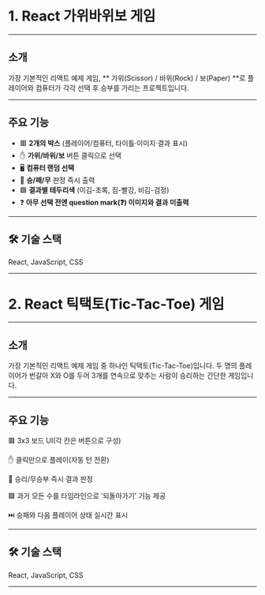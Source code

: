# 1. React 가위바위보 게임

---
## 소개

가장 기본적인 리액트 예제 게임, 
** 가위(Scissor) / 바위(Rock) / 보(Paper) **로 플레이어와 컴퓨터가 각각 선택 후 승부를 가리는 프로젝트입니다.

---
## 주요 기능

- 🟥 **2개의 박스** (플레이어/컴퓨터, 타이틀·이미지·결과 표시)
- ✋ **가위/바위/보** 버튼 클릭으로 선택
- 🖥️ **컴퓨터 랜덤 선택**
- 🥇 **승/패/무** 판정 즉시 출력
- 🟩 **결과별 테두리색** (이김-초록, 짐-빨강, 비김-검정)
- ❓ **아무 선택 전엔 question mark(❓) 이미지와 결과 미출력**

---
## 🛠️ 기술 스택
React, JavaScript, CSS

---

# 2. React 틱택토(Tic-Tac-Toe) 게임

---
## 소개
가장 기본적인 리액트 예제 게임 중 하나인 틱택토(Tic-Tac-Toe)입니다.
두 명의 플레이어가 번갈아 X와 O를 두어 3개를 연속으로 맞추는 사람이 승리하는 간단한 게임입니다.

---
## 주요 기능
🟥 3x3 보드 UI(각 칸은 버튼으로 구성)

✋ 클릭만으로 플레이(자동 턴 전환)

🥇 승리/무승부 즉시 결과 판정

🟩 과거 모든 수를 타임라인으로 ‘되돌아가기’ 기능 제공

⏭️ 승패와 다음 플레이어 상태 실시간 표시

---
## 🛠️ 기술 스택
React, JavaScript, CSS

---
